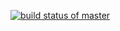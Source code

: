 [![build status of master](https://travis-ci.com/yyan27/Triangle567.svg?branch=master)](https://travis-ci.com/yyan27/Triangle567)